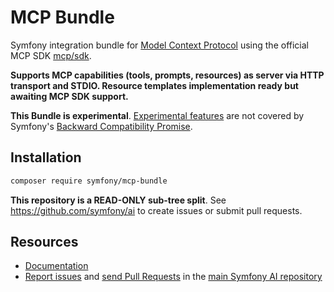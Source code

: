 # MCP Bundle

Symfony integration bundle for [Model Context Protocol](https://modelcontextprotocol.io/) using the official
MCP SDK [mcp/sdk](https://github.com/modelcontextprotocol/php-sdk).

**Supports MCP capabilities (tools, prompts, resources) as server via HTTP transport and STDIO. Resource templates implementation ready but awaiting MCP SDK support.**

**This Bundle is experimental**.
[Experimental features](https://symfony.com/doc/current/contributing/code/experimental.html)
are not covered by Symfony's
[Backward Compatibility Promise](https://symfony.com/doc/current/contributing/code/bc.html).

## Installation

```bash
composer require symfony/mcp-bundle
```

**This repository is a READ-ONLY sub-tree split**. See
https://github.com/symfony/ai to create issues or submit pull requests.

## Resources

- [Documentation](doc/index.rst)
- [Report issues](https://github.com/symfony/ai/issues) and
  [send Pull Requests](https://github.com/symfony/ai/pulls)
  in the [main Symfony AI repository](https://github.com/symfony/ai)
